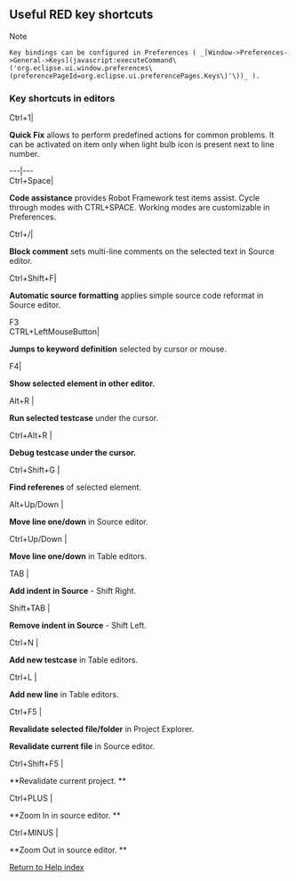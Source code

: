 ## Useful RED key shortcuts

Note

    Key bindings can be configured in Preferences ( _[Window->Preferences->General->Keys](javascript:executeCommand\('org.eclipse.ui.window.preferences\(preferencePageId=org.eclipse.ui.preferencePages.Keys\)'\))_ ).

### Key shortcuts in editors

Ctrl+1|

 **Quick Fix** allows to perform predefined actions for common problems. It
can be activated on item only when light bulb icon is present next to line
number.  
  
---|---  
Ctrl+Space|

 **Code assistance** provides Robot Framework test items assist. Cycle through
modes with CTRL+SPACE. Working modes are customizable in Preferences.  
  
Ctrl+/|

 **Block comment** sets multi-line comments on the selected text in Source
editor.  
  
Ctrl+Shift+F|

 **Automatic source formatting** applies simple source code reformat in Source
editor.  
  
F3  
CTRL+LeftMouseButton|

 **Jumps to keyword definition** selected by cursor or mouse.  
  
F4|

 **Show selected element in other editor.**  
  
Alt+R |

**Run selected testcase** under the cursor.  
  
Ctrl+Alt+R |

**Debug testcase under the cursor.**  
  
Ctrl+Shift+G |

**Find referenes** of selected element.  
  
Alt+Up/Down |

**Move line one/down** in Source editor.  
  
Ctrl+Up/Down |

**Move line one/down** in Table editors.  
  
TAB |

**Add indent in Source** \- Shift Right.  
  
Shift+TAB |

**Remove indent in Source** \- Shift Left.  
  
Ctrl+N |

**Add new testcase** in Table editors.  
  
Ctrl+L |

**Add new line** in Table editors.  
  
Ctrl+F5 |

**Revalidate selected file/folder** in Project Explorer.

 **Revalidate current file** in Source editor.  
  
Ctrl+Shift+F5 |

**Revalidate current project. **  
  
Ctrl+PLUS |

**Zoom In in source editor. **  
  
Ctrl+MINUS |

**Zoom Out in source editor. **

[Return to Help index](http://nokia.github.io/RED/help/)
